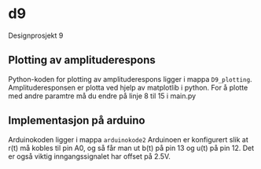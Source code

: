 ﻿# d9
Designprosjekt 9

## Plotting av amplituderespons
Python-koden for plotting av amplituderespons ligger i mappa `D9_plotting`.
Amplituderesponsen er plotta ved hjelp av matplotlib i python. For å plotte med andre paramtre må du endre på linje 8 til 15 i main.py

## Implementasjon på arduino
Arduinokoden ligger i mappa `arduinokode2`
Arduinoen er konfigurert slik at r(t) må kobles til pin A0, og så får man ut b(t) på pin 13 og u(t) på pin 12. Det er også viktig inngangssignalet har offset på 2.5V.
